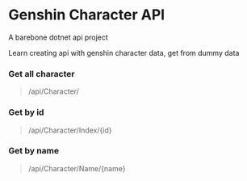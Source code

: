 # Genshin Character API
A barebone dotnet api project

Learn creating api with genshin character data, get from dummy data

### Get all character
> /api/Character/

### Get by id
> /api/Character/Index/{id}

### Get by name
> /api/Character/Name/{name}
